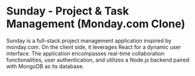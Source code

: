 # Sunday - Project & Task Management (Monday.com Clone)

Sunday is a full-stack project management application inspired by monday.com. On the client side, it leverages React for a dynamic user interface. The application encompasses real-time collaboration functionalities, user authentication, and utilizes a Node.js backend paired with MongoDB as its database.
